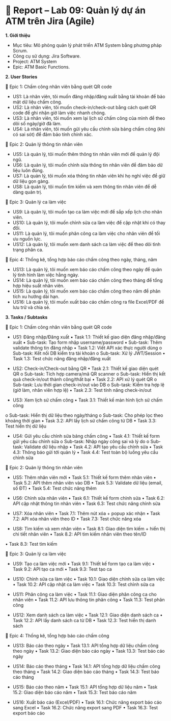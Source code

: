 # 💾 Report – Lab 09: Quản lý dự án ATM trên Jira (Agile)

**1. Giới thiệu** 
-	Mục tiêu: Mô phỏng quản lý phát triển ATM System bằng phương pháp Scrum.
-	Công cụ sử dụng: Jira Software.
-	Project: ATM System
-	Epic: ATM Basic Functions.


**2.	User Stories** 

🔴 Epic 1: Chấm công nhân viên bằng quét QR code
- US1: Là nhân viên, tôi muốn đăng nhập/đăng xuất bằng tài khoản để bảo mật dữ liệu chấm công.
- US2: Là nhân viên, tôi muốn check-in/check-out bằng cách quét QR code để ghi nhận giờ làm việc nhanh chóng.
-	US3: Là nhân viên, tôi muốn xem lại lịch sử chấm công của mình để theo dõi số ngày/giờ đã làm.
-	US4: Là nhân viên, tôi muốn gửi yêu cầu chỉnh sửa bảng chấm công (khi có sai sót) để đảm bảo tính chính xác.

🔴	Epic 2: Quản lý thông tin nhân viên
-	US5: Là quản lý, tôi muốn thêm thông tin nhân viên mới để quản lý đội ngũ.
-	US6: Là quản lý, tôi muốn chỉnh sửa thông tin nhân viên để đảm bảo dữ liệu luôn đúng.
-	US7: Là quản lý, tôi muốn xóa thông tin nhân viên khi họ nghỉ việc để giữ dữ liệu gọn gàng.
-	US8: Là quản lý, tôi muốn tìm kiếm và xem thông tin nhân viên để dễ dàng quản trị.

🔴	Epic 3: Quản lý ca làm việc
-	US9: Là quản lý, tôi muốn tạo ca làm việc mới để sắp xếp lịch cho nhân viên.
-	US10: Là quản lý, tôi muốn chỉnh sửa ca làm việc để cập nhật khi có thay đổi.
-	US11: Là quản lý, tôi muốn phân công ca làm việc cho nhân viên để tối ưu nguồn lực.
-	US12: Là quản lý, tôi muốn xem danh sách ca làm việc để theo dõi tình trạng phân ca.

🔴	Epic 4: Thống kê, tổng hợp báo cáo chấm công theo ngày, tháng, năm
-	US13: Là quản lý, tôi muốn xem báo cáo chấm công theo ngày để quản lý tình hình làm việc hằng ngày.
-	US14: Là quản lý, tôi muốn xem báo cáo chấm công theo tháng để tổng hợp hiệu suất nhân viên.
-	US15: Là quản lý, tôi muốn xem báo cáo chấm công theo năm để phân tích xu hướng dài hạn.
-	US16: Là quản lý, tôi muốn xuất báo cáo chấm công ra file Excel/PDF để lưu trữ và chia sẻ.


**3. Tasks / Subtasks**

🔴	Epic 1: Chấm công nhân viên bằng quét QR code
-	US1: Đăng nhập/Đăng xuất
▪	Task 1.1: Thiết kế giao diện đăng nhập/đăng xuất
▪	Sub-task: Tạo form nhập username/password
▪	Sub-task: Thêm validate thông tin đăng nhập
•	Task 1.2: Viết API xác thực người dùng
o	Sub-task: Kết nối DB kiểm tra tài khoản
o	Sub-task: Xử lý JWT/Session
•	Task 1.3: Test chức năng đăng nhập/đăng xuất


-	US2: Check-in/Check-out bằng QR
•	Task 2.1: Thiết kế giao diện quét QR
o	Sub-task: Tích hợp camera/mã QR scanner
o	Sub-task: Hiển thị kết quả check-in/out thành công/thất bại
•	Task 2.2: API xử lý quét QR
o	Sub-task: Lưu thời gian check-in/out vào DB
o	Sub-task: Kiểm tra hợp lệ (giờ làm, nhân viên hợp lệ)
•	Task 2.3: Test tính năng check-in/out


-	US3: Xem lịch sử chấm công
•	Task 3.1: Thiết kế màn hình lịch sử chấm công
 
o	Sub-task: Hiển thị dữ liệu theo ngày/tháng
o	Sub-task: Cho phép lọc theo khoảng thời gian
•	Task 3.2: API lấy lịch sử chấm công từ DB
•	Task 3.3: Test hiển thị dữ liệu


-	US4: Gửi yêu cầu chỉnh sửa bảng chấm công
•	Task 4.1: Thiết kế form gửi yêu cầu chỉnh sửa
o	Sub-task: Nhập ngày công sai và lý do
o	Sub-task: Validate dữ liệu nhập
•	Task 4.2: API tạo yêu cầu chỉnh sửa
•	Task 4.3: Thông báo gửi tới quản lý
•	Task 4.4: Test toàn bộ luồng yêu cầu chỉnh sửa


🔴	Epic 2: Quản lý thông tin nhân viên
-	US5: Thêm nhân viên mới
•	Task 5.1: Thiết kế form thêm nhân viên
•	Task 5.2: API thêm nhân viên vào DB
•	Task 5.3: Validate dữ liệu (email, số ĐT)
•	Task 5.4: Test chức năng thêm


-	US6: Chỉnh sửa nhân viên
•	Task 6.1: Thiết kế form chỉnh sửa
•	Task 6.2: API cập nhật thông tin nhân viên
•	Task 6.3: Test chức năng chỉnh sửa


-	US7: Xóa nhân viên
•	Task 7.1: Thêm nút xóa + popup xác nhận
•	Task 7.2: API xóa nhân viên theo ID
•	Task 7.3: Test chức năng xóa


-	US8: Tìm kiếm và xem nhân viên
•	Task 8.1: Giao diện tìm kiếm + hiển thị chi tiết nhân viên
•	Task 8.2: API tìm kiếm nhân viên theo tên/ID
 
•	Task 8.3: Test tìm kiếm


🔴	Epic 3: Quản lý ca làm việc
-	US9: Tạo ca làm việc mới
•	Task 9.1: Thiết kế form tạo ca làm việc
•	Task 9.2: API tạo ca mới
•	Task 9.3: Test tạo ca


-	US10: Chỉnh sửa ca làm việc
•	Task 10.1: Giao diện chỉnh sửa ca làm việc
•	Task 10.2: API cập nhật ca làm việc
•	Task 10.3: Test chỉnh sửa ca


-	US11: Phân công ca làm việc
•	Task 11.1: Giao diện phân công ca cho nhân viên
•	Task 11.2: API lưu thông tin phân công
•	Task 11.3: Test phân công


-	US12: Xem danh sách ca làm việc
•	Task 12.1: Giao diện danh sách ca
•	Task 12.2: API lấy danh sách ca từ DB
•	Task 12.3: Test hiển thị danh sách


🔴	Epic 4: Thống kê, tổng hợp báo cáo chấm công
-	US13: Báo cáo theo ngày
•	Task 13.1: API tổng hợp dữ liệu chấm công theo ngày
•	Task 13.2: Giao diện báo cáo ngày
•	Task 13.3: Test báo cáo ngày


-	US14: Báo cáo theo tháng
•	Task 14.1: API tổng hợp dữ liệu chấm công theo tháng
•	Task 14.2: Giao diện báo cáo tháng
•	Task 14.3: Test báo cáo tháng
 
-	US15: Báo cáo theo năm
•	Task 15.1: API tổng hợp dữ liệu năm
•	Task 15.2: Giao diện báo cáo năm
•	Task 15.3: Test báo cáo năm


-	US16: Xuất báo cáo (Excel/PDF)
•	Task 16.1: Chức năng export báo cáo sang Excel
•	Task 16.2: Chức năng export sang PDF
•	Task 16.3: Test export báo cáo


